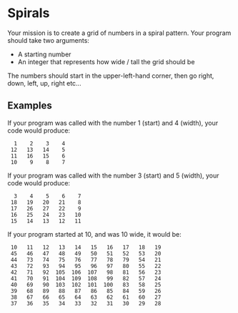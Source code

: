 # Spirals

Your mission is to create a grid of numbers in a spiral
pattern.  Your program should take two arguments:

* A starting number
* An integer that represents how wide / tall the grid should be

The numbers should start in the upper-left-hand corner, then go right, down, left, up, right etc...

## Examples

If your program was called with the number 1 (start) and 4 (width), your code would produce:

```
  1    2    3    4
 12   13   14    5
 11   16   15    6
 10    9    8    7
```

If your program was called with the number 3 (start) and 5 (width), your code would produce:

```
  3    4    5    6    7
 18   19   20   21    8
 17   26   27   22    9
 16   25   24   23   10
 15   14   13   12   11
```

If your program started at 10, and was 10 wide, it would be:

```
 10   11   12   13   14   15   16   17   18   19
 45   46   47   48   49   50   51   52   53   20
 44   73   74   75   76   77   78   79   54   21
 43   72   93   94   95   96   97   80   55   22
 42   71   92  105  106  107   98   81   56   23
 41   70   91  104  109  108   99   82   57   24
 40   69   90  103  102  101  100   83   58   25
 39   68   89   88   87   86   85   84   59   26
 38   67   66   65   64   63   62   61   60   27
 37   36   35   34   33   32   31   30   29   28
```
